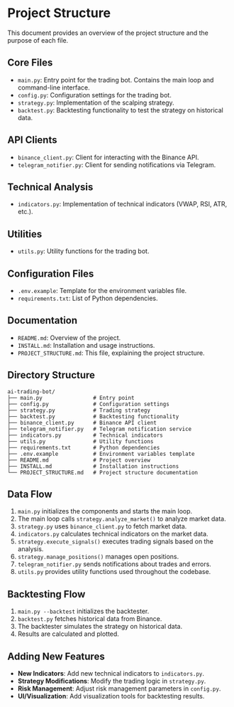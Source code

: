 # Project Structure

This document provides an overview of the project structure and the purpose of each file.

## Core Files

- `main.py`: Entry point for the trading bot. Contains the main loop and command-line interface.
- `config.py`: Configuration settings for the trading bot.
- `strategy.py`: Implementation of the scalping strategy.
- `backtest.py`: Backtesting functionality to test the strategy on historical data.

## API Clients

- `binance_client.py`: Client for interacting with the Binance API.
- `telegram_notifier.py`: Client for sending notifications via Telegram.

## Technical Analysis

- `indicators.py`: Implementation of technical indicators (VWAP, RSI, ATR, etc.).

## Utilities

- `utils.py`: Utility functions for the trading bot.

## Configuration Files

- `.env.example`: Template for the environment variables file.
- `requirements.txt`: List of Python dependencies.

## Documentation

- `README.md`: Overview of the project.
- `INSTALL.md`: Installation and usage instructions.
- `PROJECT_STRUCTURE.md`: This file, explaining the project structure.

## Directory Structure

```
ai-trading-bot/
├── main.py                # Entry point
├── config.py              # Configuration settings
├── strategy.py            # Trading strategy
├── backtest.py            # Backtesting functionality
├── binance_client.py      # Binance API client
├── telegram_notifier.py   # Telegram notification service
├── indicators.py          # Technical indicators
├── utils.py               # Utility functions
├── requirements.txt       # Python dependencies
├── .env.example           # Environment variables template
├── README.md              # Project overview
├── INSTALL.md             # Installation instructions
└── PROJECT_STRUCTURE.md   # Project structure documentation
```

## Data Flow

1. `main.py` initializes the components and starts the main loop.
2. The main loop calls `strategy.analyze_market()` to analyze market data.
3. `strategy.py` uses `binance_client.py` to fetch market data.
4. `indicators.py` calculates technical indicators on the market data.
5. `strategy.execute_signals()` executes trading signals based on the analysis.
6. `strategy.manage_positions()` manages open positions.
7. `telegram_notifier.py` sends notifications about trades and errors.
8. `utils.py` provides utility functions used throughout the codebase.

## Backtesting Flow

1. `main.py --backtest` initializes the backtester.
2. `backtest.py` fetches historical data from Binance.
3. The backtester simulates the strategy on historical data.
4. Results are calculated and plotted.

## Adding New Features

- **New Indicators**: Add new technical indicators to `indicators.py`.
- **Strategy Modifications**: Modify the trading logic in `strategy.py`.
- **Risk Management**: Adjust risk management parameters in `config.py`.
- **UI/Visualization**: Add visualization tools for backtesting results. 